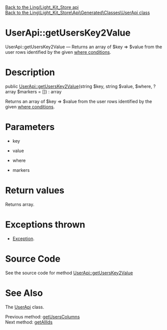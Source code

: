 [Back to the Ling/Light_Kit_Store api](https://github.com/lingtalfi/Light_Kit_Store/blob/master/doc/api/Ling/Light_Kit_Store.md)<br>
[Back to the Ling\Light_Kit_Store\Api\Generated\Classes\UserApi class](https://github.com/lingtalfi/Light_Kit_Store/blob/master/doc/api/Ling/Light_Kit_Store/Api/Generated/Classes/UserApi.md)


UserApi::getUsersKey2Value
================



UserApi::getUsersKey2Value — Returns an array of $key => $value from the user rows identified by the given [where conditions](https://github.com/lingtalfi/SimplePdoWrapper#the-where-conditions).




Description
================


public [UserApi::getUsersKey2Value](https://github.com/lingtalfi/Light_Kit_Store/blob/master/doc/api/Ling/Light_Kit_Store/Api/Generated/Classes/UserApi/getUsersKey2Value.md)(string $key, string $value, $where, ?array $markers = []) : array




Returns an array of $key => $value from the user rows identified by the given [where conditions](https://github.com/lingtalfi/SimplePdoWrapper#the-where-conditions).




Parameters
================


- key

    

- value

    

- where

    

- markers

    


Return values
================

Returns array.


Exceptions thrown
================

- [Exception](http://php.net/manual/en/class.exception.php).&nbsp;







Source Code
===========
See the source code for method [UserApi::getUsersKey2Value](https://github.com/lingtalfi/Light_Kit_Store/blob/master/Api/Generated/Classes/UserApi.php#L229-L234)


See Also
================

The [UserApi](https://github.com/lingtalfi/Light_Kit_Store/blob/master/doc/api/Ling/Light_Kit_Store/Api/Generated/Classes/UserApi.md) class.

Previous method: [getUsersColumns](https://github.com/lingtalfi/Light_Kit_Store/blob/master/doc/api/Ling/Light_Kit_Store/Api/Generated/Classes/UserApi/getUsersColumns.md)<br>Next method: [getAllIds](https://github.com/lingtalfi/Light_Kit_Store/blob/master/doc/api/Ling/Light_Kit_Store/Api/Generated/Classes/UserApi/getAllIds.md)<br>

